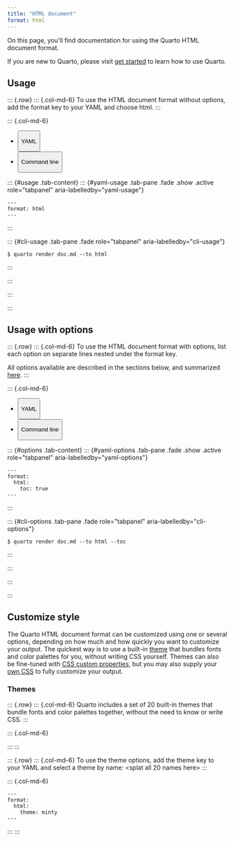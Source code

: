 ```yaml
---
title: "HTML document"
format: html
---
```


On this page, you'll find documentation for using the Quarto HTML document format.

If you are new to Quarto, please visit [get started](link) to learn how to use Quarto.

<!--# insert button jump to list of options  -->

## Usage

::: {.row}
::: {.col-md-6}
To use the HTML document format without options, add the format key to your YAML and choose html.
:::

::: {.col-md-6}
<ul class="nav nav-tabs" id="usage" role="tablist">

<li class="nav-item" role="presentation">

<button class="nav-link active" id="yaml-usage-tab" data-bs-toggle="tab" data-bs-target="#yaml-usage" type="button" role="tab" aria-controls="yaml-usage" aria-selected="true">

YAML

</button>

</li>

<li class="nav-item" role="presentation">

<button class="nav-link" id="cli-usage-tab" data-bs-toggle="tab" data-bs-target="#cli-usage" type="button" role="tab" aria-controls="cli-usage" aria-selected="false">

Command line

</button>

</li>

</ul>

::: {#usage .tab-content}
::: {#yaml-usage .tab-pane .fade .show .active role="tabpanel" aria-labelledby="yaml-usage"}
``` {.yaml}
---
format: html
---
```
:::

::: {#cli-usage .tab-pane .fade role="tabpanel" aria-labelledby="cli-usage"}
``` {.bash}
$ quarto render doc.md --to html
```
:::

<!--# close tabbed content -->
:::

<!--# close column -->
:::

<!--# close row -->
:::

## Usage with options

::: {.row}
::: {.col-md-6}
To use the HTML document format with options, list each option on separate lines nested under the format key.

All options available are described in the sections below, and summarized [here](link).
:::

::: {.col-md-6}
<ul class="nav nav-tabs" id="options" role="tablist">

<li class="nav-item" role="presentation">

<button class="nav-link active" id="yaml-options-tab" data-bs-toggle="tab" data-bs-target="#yaml-options" type="button" role="tab" aria-controls="yaml-options" aria-selected="true">

YAML

</button>

</li>

<li class="nav-item" role="presentation">

<button class="nav-link" id="cli-options-tab" data-bs-toggle="tab" data-bs-target="#cli-options" type="button" role="tab" aria-controls="cli-options" aria-selected="false">

Command line

</button>

</li>

</ul>

::: {#options .tab-content}
::: {#yaml-options .tab-pane .fade .show .active role="tabpanel" aria-labelledby="yaml-options"}
``` {.yaml}
---
format:
  html:
    toc: true
---
```
:::

::: {#cli-options .tab-pane .fade role="tabpanel" aria-labelledby="cli-options"}
``` {.bash}
$ quarto render doc.md --to html --toc
```
:::

<!--# close tabbed content -->
:::

<!--# close column -->
:::

<!--# close row -->
:::

## Customize style

The Quarto HTML document format can be customized using one or several options, depending on how much and how quickly you want to customize your output. The quickest way is to use a built-in [theme](link) that bundles fonts and color palettes for you, without writing CSS yourself. Themes can also be fine-tuned with [CSS custom properties](link), but you may also supply your [own CSS](link) to fully customize your output.

### Themes

::: {.row}
::: {.col-md-6}
Quarto includes a set of 20 built-in themes that bundle fonts and color palettes together, without the need to know or write CSS.
:::

::: {.col-md-6}
<!--# img carousel here  -->
:::
:::

::: {.row}
::: {.col-md-6}
To use the theme options, add the theme key to your YAML and select a theme by name: \<splat all 20 names here\>
:::

::: {.col-md-6}
``` {.yaml}
---
format:
  html:
    theme: minty
---
```
:::
:::
